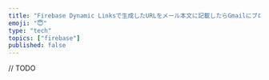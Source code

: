 ```yaml
---
title: "Firebase Dynamic Linksで生成したURLをメール本文に記載したらGmailにブロックされた"
emoji: "😇"
type: "tech"
topics: ["firebase"]
published: false
---
```


// TODO